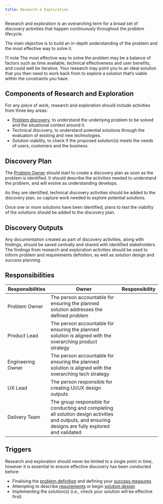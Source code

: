 ```yaml
---
title: Research & Exploration
---
```


Research and exploration is an overarching term for a broad set of discovery activities that happen continuously throughout the problem lifecycle.

The main objective is to build an in-depth understanding of the problem and the most effective way to solve it.

!!! note
     The most effective way to solve the problem may be a balance of factors such as time available, technical effectiveness and user benefits, and could well be iterative. Your research may point you to an ideal solution that you then need to work back from to explore a solution that’s viable within the constraints you have. 

## Components of Research and Exploration

For any piece of work, research and exploration should include activities from three key areas: 

-	[Problem discovery](../../Theory/Problem-Discovery.md), to understand the underlying problem to be solved and the situational context around it. 
-	Technical discovery, to understand potential solutions through the evaluation of existing and new technologies.
-	Solution viability, to check if the proposed solution(s) meets the needs of users, customers and the business.

## Discovery Plan

The [Problem Owner](../Problem-Ownership/Problem-Owner.md) should start to create a discovery plan as soon as the problem is identified. It should describe the activities needed to understand the problem, and will evolve as understanding develops. 

As they are identified, technical discovery activities should be added to the discovery plan, so capture work needed to explore potential solutions. 

Once one or more solutions have been identified, plans to test the viability of the solutions should be added to the discovery plan. 

## Discovery Outputs

Any documentation created as part of discovery activities, along with findings, should be saved centrally and shared with identified stakeholders. The findings from research and exploration activities should be used to inform  problem and requirements definition, as well as solution design and success planning.


## Responsibilities

| Responsibilities      | Owner        | Responsibility      |
|---|---|---|
| Problem Owner         | The person accountable for ensuring the planned solution addresses the defined problem |
| Product Lead          | The person accountable for ensuring the planned solution is aligned with the overarching product strategy |
| Engineering Owner     | The person accountable for ensuring the planned solution is aligned with the overarching tech strategy |
| UX Lead               | The person responsible for creating UI/UX design outputs |
| Delivery Team         | The group responsible for conducting and completing all solution design activities and outputs, and ensuring designs are fully explored and validated |


## Triggers

Research and exploration should never be limited to a single point in time, however it is essential to ensure effective discovery has been conducted before:

-   Finalising the [problem definition](Problem-Definition.md) and defining your [success measures](Measuring-Success.md)
-   Attempting to describe [requirements](Requirements-Definition.md) or begin [solution design](Solution-Design.md)
-   Implementing the solution(s) (i.e., check your solution will be effective first)
